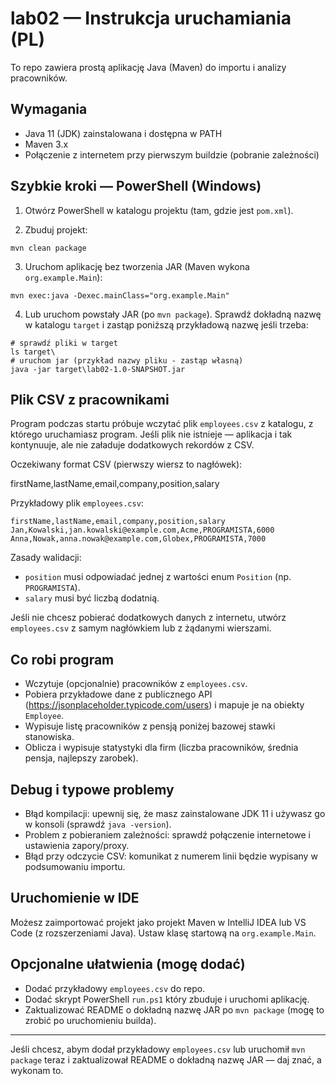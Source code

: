 # lab02 — Instrukcja uruchamiania (PL)

To repo zawiera prostą aplikację Java (Maven) do importu i analizy pracowników.

## Wymagania
- Java 11 (JDK) zainstalowana i dostępna w PATH
- Maven 3.x
- Połączenie z internetem przy pierwszym buildzie (pobranie zależności)

## Szybkie kroki — PowerShell (Windows)

1. Otwórz PowerShell w katalogu projektu (tam, gdzie jest `pom.xml`).

2. Zbuduj projekt:

```pwsh
mvn clean package
```

3. Uruchom aplikację bez tworzenia JAR (Maven wykona `org.example.Main`):

```pwsh
mvn exec:java -Dexec.mainClass="org.example.Main"
```

4. Lub uruchom powstały JAR (po `mvn package`). Sprawdź dokładną nazwę w katalogu `target` i zastąp poniższą przykładową nazwę jeśli trzeba:

```pwsh
# sprawdź pliki w target
ls target\
# uruchom jar (przykład nazwy pliku - zastąp własną)
java -jar target\lab02-1.0-SNAPSHOT.jar
```

## Plik CSV z pracownikami

Program podczas startu próbuje wczytać plik `employees.csv` z katalogu, z którego uruchamiasz program. Jeśli plik nie istnieje — aplikacja i tak kontynuuje, ale nie załaduje dodatkowych rekordów z CSV.

Oczekiwany format CSV (pierwszy wiersz to nagłówek):

firstName,lastName,email,company,position,salary

Przykładowy plik `employees.csv`:

```
firstName,lastName,email,company,position,salary
Jan,Kowalski,jan.kowalski@example.com,Acme,PROGRAMISTA,6000
Anna,Nowak,anna.nowak@example.com,Globex,PROGRAMISTA,7000
```

Zasady walidacji:
- `position` musi odpowiadać jednej z wartości enum `Position` (np. `PROGRAMISTA`).
- `salary` musi być liczbą dodatnią.

Jeśli nie chcesz pobierać dodatkowych danych z internetu, utwórz `employees.csv` z samym nagłówkiem lub z żądanymi wierszami.

## Co robi program

- Wczytuje (opcjonalnie) pracowników z `employees.csv`.
- Pobiera przykładowe dane z publicznego API (https://jsonplaceholder.typicode.com/users) i mapuje je na obiekty `Employee`.
- Wypisuje listę pracowników z pensją poniżej bazowej stawki stanowiska.
- Oblicza i wypisuje statystyki dla firm (liczba pracowników, średnia pensja, najlepszy zarobek).

## Debug i typowe problemy

- Błąd kompilacji: upewnij się, że masz zainstalowane JDK 11 i używasz go w konsoli (sprawdź `java -version`).
- Problem z pobieraniem zależności: sprawdź połączenie internetowe i ustawienia zapory/proxy.
- Błąd przy odczycie CSV: komunikat z numerem linii będzie wypisany w podsumowaniu importu.

## Uruchomienie w IDE

Możesz zaimportować projekt jako projekt Maven w IntelliJ IDEA lub VS Code (z rozszerzeniami Java). Ustaw klasę startową na `org.example.Main`.

## Opcjonalne ułatwienia (mogę dodać)

- Dodać przykładowy `employees.csv` do repo.
- Dodać skrypt PowerShell `run.ps1` który zbuduje i uruchomi aplikację.
- Zaktualizować README o dokładną nazwę JAR po `mvn package` (mogę to zrobić po uruchomieniu builda).

---
Jeśli chcesz, abym dodał przykładowy `employees.csv` lub uruchomił `mvn package` teraz i zaktualizował README o dokładną nazwę JAR — daj znać, a wykonam to.

